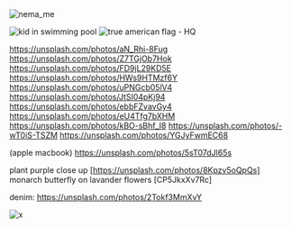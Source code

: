   <img src="https://unsplash.com/photos/NK65VD2M4DY" alt="nema_me">

![kid in swimming pool](https://unsplash.com/photos/h1vdmVQqPmM)
![true american flag - HQ](https://unsplash.com/photos/Tdwu35bCUj0)

https://unsplash.com/photos/aN_Rhi-8Fug
https://unsplash.com/photos/Z7TGjOb7Hok
https://unsplash.com/photos/FD9jL29KD5E
https://unsplash.com/photos/HWs9HTMzf6Y
https://unsplash.com/photos/uPNGcb05lV4
https://unsplash.com/photos/JtSI04pKj94
https://unsplash.com/photos/ebbFZvavGy4
https://unsplash.com/photos/eU4Tfg7bXHM
https://unsplash.com/photos/kBO-sBhf_I8
https://unsplash.com/photos/-wT0iS-TSZM
https://unsplash.com/photos/YGJyFwmEC68

(apple macbook)
https://unsplash.com/photos/5sT07dJl65s


plant purple close up [https://unsplash.com/photos/8Kpzv5oQpQs]
monarch butterfly on lavander flowers [CP5JkxXv7Rc]

denim: https://unsplash.com/photos/2Tokf3MmXvY

![x](https://images.unsplash.com/photo-1491895200222-0fc4a4c35e18?ixlib=rb-0.3.5&s=a74bf61666c5e84b8cd8687ff8f4fa27&auto=format&fit=crop&w=1867&q=80)
